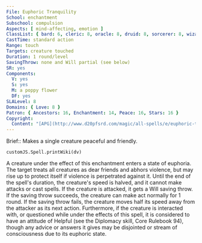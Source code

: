 ```yaml
---
File: Euphoric Tranquility
School: enchantment
Subschool: compulsion
Aspects: [ mind-affecting, emotion ]
ClassList: { bard: 6, cleric: 8, oracle: 8, druid: 8, sorcerer: 8, wizard: 8, psychic: 8, mesmerist: 6 }
CastTime: standard action
Range: touch
Targets: creature touched
Duration: 1 round/level
SavingThrow: none and Will partial (see below)
SR: yes
Components:
  V: yes
  S: yes
  M: a poppy flower
  DF: yes
SLALevel: 8
Domains: { Love: 8 }
Patron: { Ancestors: 16, Enchantment: 14, Peace: 16, Stars: 16 }
Copyright:
  Content: "[APG](http://www.d20pfsrd.com/magic/all-spells/e/euphoric-tranquility)"
---
```

Brief:: Makes a single creature peaceful and friendly.

```dataviewjs
customJS.Spell.printWiki(dv)
```

A creature under the effect of this enchantment enters a state of euphoria. The target treats all creatures as dear friends and abhors violence, but may rise up to protect itself if violence is perpetrated against it. Until the end of the spell's duration, the creature's speed is halved, and it cannot make attacks or cast spells. If the creature is attacked, it gets a Will saving throw. If the saving throw succeeds, the creature can make act normally for 1 round. If the saving throw fails, the creature moves half its speed away from the attacker as its next action.  Furthermore, if the creature is interacted with, or questioned while under the effects of this spell, it is considered to have an attitude of Helpful (see the Diplomacy skill, Core Rulebook 94), though any advice or answers it gives may be disjointed or stream of consciousness due to its euphoric state.
